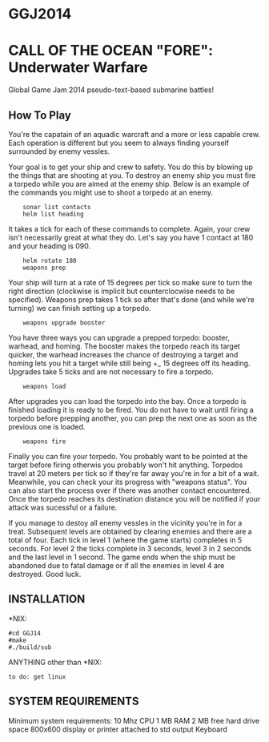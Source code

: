 GGJ2014
=======
CALL OF THE OCEAN "FORE": Underwater Warfare
=======

Global Game Jam 2014 pseudo-text-based submarine battles!

How To Play
-----------

You're the capatain of an aquadic warcraft and a more or less capable crew. Each operation is different but you seem to always finding yourself surrounded by enemy vessles. 

Your goal is to get your ship and crew to safety. You do this by blowing up the things that are shooting at you. To destroy an enemy ship you must fire a torpedo while you are aimed at the enemy ship. Below is an example of the commands you might use to shoot a torpedo at an enemy.

        sonar list contacts
        helm list heading
        
It takes a tick for each of these commands to complete. Again, your crew isn't necessarily great at what they do. Let's say you have 1 contact at 180 and your heading is 090. 

        helm rotate 180
        weapons prep
        
Your ship will turn at a rate of 15 degrees per tick so make sure to turn the right direction (clockwise is implicit but counterclocwise needs to be specified). Weapons prep takes 1 tick so after that's done (and while we're turning) we can finish setting up a torpedo.

        weapons upgrade booster

You have three ways you can upgrade a prepped torpedo: booster, warhead, and homing. The booster makes the torpedo reach its target quicker, the warhead increases the chance of destroying a target and homing lets you hit a target while still being +_ 15 degrees off its heading. Upgrades take 5 ticks and are not necessary to fire a torpedo.

        weapons load
        
After upgrades you can load the torpedo into the bay. Once a torpedo is finished loading it is ready to be fired. You do not have to wait until firing a torpedo before prepping another, you can prep the next one as soon as the previous one is loaded.

        weapons fire
        
Finally you can fire your torpedo. You probably want to be pointed at the target before firing otherwis you probably won't hit anything. Torpedos travel at 20 meters per tick so if they're far away you're in for a bit of a wait. Meanwhile, you can check your its progress with "weapons status". You can also start the process over if there was another contact encountered. Once the torpedo reaches its destination distance you will be notified if your attack was sucessful or a failure. 

If you manage to destoy all enemy vessles in the vicinity you're in for a treat. Subsequent levels are obtained by clearing enemies and there are a total of four. Each tick in level 1 (where the game starts) completes in 5 seconds. For level 2 the ticks complete in 3 seconds, level 3 in 2 seconds and the last level in 1 second. The game ends when the ship must be abandoned due to fatal damage or if all the enemies in level 4 are destroyed. Good luck.


INSTALLATION
------------

*NIX:

    #cd GGJ14
    #make
    #./build/sub

ANYTHING other than *NIX:

    to do: get linux

SYSTEM REQUIREMENTS
--------------------
Minimum system requirements: 10 Mhz CPU 1 MB RAM 2 MB free hard drive space 800x600 display or printer attached to std output Keyboard
